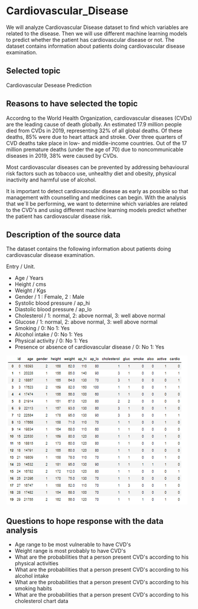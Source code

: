 # Cardiovascular_Disease

   We will analyze Cardiovascular Disease dataset to find which variables are related to the disease. 
Then we will use different machine learning models to predict whether the patient has cardiovascular disease or not. 
The dataset contains information about patients doing cardiovascular disease examination.

## Selected topic

Cardiovascular Desease Prediction

## Reasons to have selected the topic

   Accordng to the World Health Organization, cardiovascular diseases (CVDs) are the
leading cause of death globally. An estimated 17.9 million people died from CVDs in 2019,
representing 32% of all global deaths. Of these deaths, 85% were due to heart attack and stroke.
Over three quarters of CVD deaths take place in low- and middle-income countries.
Out of the 17 million premature deaths (under the age of 70) due to noncommunicable diseases
in 2019, 38% were caused by CVDs.

   Most cardiovascular diseases can be prevented by addressing behavioural risk factors such as
tobacco use, unhealthy diet and obesity, physical inactivity and harmful use of alcohol.

   It is important to detect cardiovascular disease as early as possible so that management
with counselling and medicines can begin. With the analysis that we´ll be performing, we want to
determine which variables are related to the CVD's and usisg different machine learning models
predict whether the patient has cardiovascular disease risk.

## Description of the source data

   The dataset contains the following information about patients doing cardiovascular disease
examination.

Entry  / Unit.
- Age    /  Years
- Height / cms
- Weight / Kgs
- Gender / 1 : Female,  2 : Male
- Systolic blood pressure  / ap_hi
- Diastolic blood pressure / ap_lo
- Cholesterol / 1: normal, 2: above normal, 3: well above normal
- Glucose  / 1: normal, 2: above normal, 3: well above normal
- Smoking  / 0: No 1: Yes
- Alcohol intake / 0: No 1: Yes
- Physical activity / 0: No 1: Yes
- Presence or absence of cardiovascular disease / 0: No 1: Yes

![Alt Text](https://github.com/CarlosRello/Cardiovascular_Disease/blob/main/Resources/db.png)

## Questions to hope response with the data analysis

- Age range to be most vulnerable to have CVD's
- Weight range is most probably to have CVD's
- What are the probabilities that a person present CVD's according to his physical activities
- What are the probabilities that a person present CVD's according to his alcohol intake
- What are the probabilities that a person present CVD's according to his smoking habits
- What are the probabilities that a person present CVD's according to his cholesterol chart data
